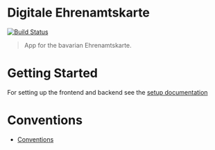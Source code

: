 # Digitale Ehrenamtskarte
[![Build Status](https://travis-ci.com/ehrenamtskarte/ehrenamtskarte.svg?branch=main)](https://travis-ci.com/ehrenamtskarte/ehrenamtskarte)

> App for the bavarian Ehrenamtskarte.

# Getting Started

For setting up the frontend and backend see the [setup documentation](./docs/setup.md)

# Conventions

- [Conventions](./docs/conventions.md)
